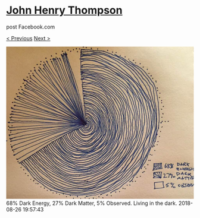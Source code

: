 # [John Henry Thompson](../README.md)
post Facebook.com

[< Previous](2018-08-26-1.md) [Next >](2018-08-26-3.md)

[![](../media/2018-08-26/Timeline-Photos-68-Dark-Energy-27-Dark-Matter-5-Observed-Living.jpg)](../README.md)
68% Dark Energy, 27% Dark Matter, 5% Observed. Living in the dark.
2018-08-26 19:57:43